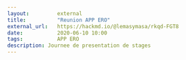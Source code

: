 ```yaml
---
layout:         external
title:          "Reunion APP ERO"
external_url:   https://hackmd.io/@lemasymasa/rkqd-FGT8
date:           2020-06-10 10:00
tags:           APP ERO
description: Journee de presentation de stages
---
```

